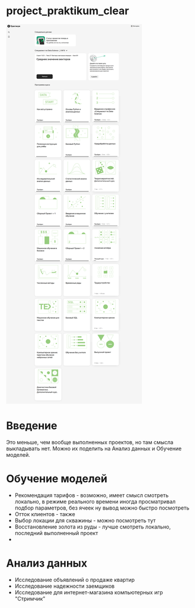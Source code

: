 # project_praktikum_clear
![Программа и прогресс](https://github.com/KsandrVenom/project_praktikum_clear/blob/main/2023-06-06_170142.png)


# Введение

Это меньше, чем вообще выполненных проектов, но там смысла выкладывать нет.
Можно их поделить на Анализ данных и Обучение моделей.

# Обучение моделей

* Рекомендация тарифов - возможно, имеет смысл смотреть локально, в режиме реального времени иногда просматривал подбор параметров, без ячеек ну вывод можно быстро посмотреть
* Отток клиентов - также
* Выбор локации для скважины - можно посмотреть тут
* Восстановление золота из руды - лучше смотреть локально, последний выполненный проект
* 
# Анализ данных

* Исследование объявлений о продаже квартир
* Исследование надежности заемщиков
* Исследование для интернет-магазина компьютерных игр "Стримчик"
